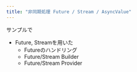 ```yaml
---
title: "非同期処理 Future / Stream / AsyncValue"
---
```


サンプルで
- Future, Streamを用いた
	- Futureのハンドリング
	- Future/Stream Builder
	- Future/Stream Provider